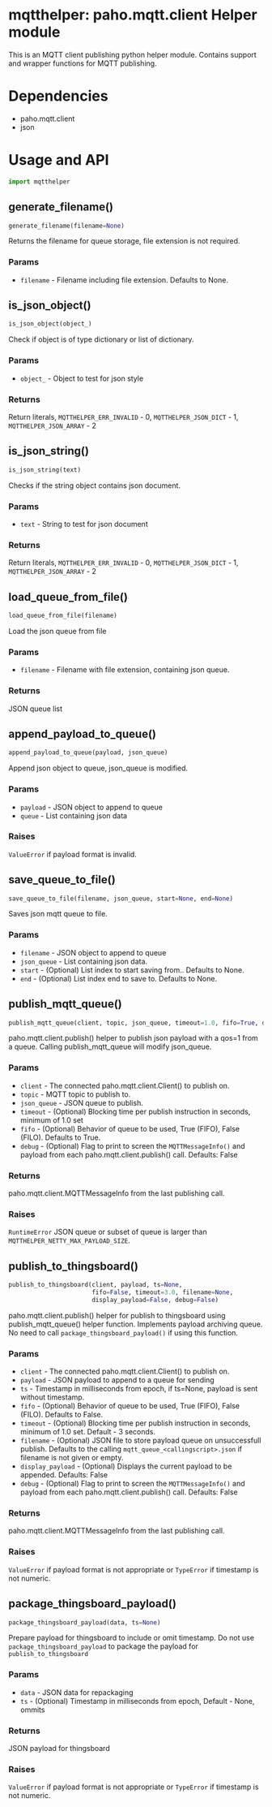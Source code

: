 # mqtthelper: paho.mqtt.client Helper module
This is an MQTT client publishing python helper module.
Contains support and wrapper functions for MQTT publishing.

# Dependencies
* paho.mqtt.client
* json

# Usage and API
```python
import mqtthelper
```

## generate_filename()
```python
generate_filename(filename=None)
```
Returns the filename for queue storage, file extension is not required.
### Params
* `filename` - Filename including file extension. Defaults to None.


## is_json_object()
```python
is_json_object(object_)
```
Check if object is of type dictionary or list of dictionary.
### Params
* `object_` - Object to test for json style
### Returns
Return literals, `MQTTHELPER_ERR_INVALID` - 0, `MQTTHELPER_JSON_DICT` - 1, `MQTTHELPER_JSON_ARRAY` - 2


## is_json_string()
```python
is_json_string(text)
```
Checks if the string object contains json document.
### Params
* `text` - String to test for json document
### Returns
Return literals, `MQTTHELPER_ERR_INVALID` - 0, `MQTTHELPER_JSON_DICT` - 1, `MQTTHELPER_JSON_ARRAY` - 2


## load_queue_from_file()
```python
load_queue_from_file(filename)
```
Load the json queue from file
### Params
* `filename` - Filename with file extension, containing json queue.
### Returns
JSON queue list


## append_payload_to_queue()
```python
append_payload_to_queue(payload, json_queue)
```
Append json object to queue, json_queue is modified.
### Params
* `payload` - JSON object to append to queue
* `queue` - List containing json data
### Raises
`ValueError` if payload format is invalid.

## save_queue_to_file()
```python
save_queue_to_file(filename, json_queue, start=None, end=None)
```
Saves json mqtt queue to file.
### Params
* `filename` - JSON object to append to queue
* `json_queue` - List containing json data.
* `start` - (Optional) List index to start saving from.. Defaults to None.
* `end` - (Optional) List index end to save to. Defaults to None.


## publish_mqtt_queue()
```python
publish_mqtt_queue(client, topic, json_queue, timeout=1.0, fifo=True, debug=False)
```
paho.mqtt.client.publish() helper to publish json payload with a qos=1 from
    a queue.
    Calling publish_mqtt_queue will modify json_queue.

### Params
* `client` - The connected paho.mqtt.client.Client() to publish on.
* `topic` - MQTT topic to publish to.
* `json_queue` - JSON queue to publish.
* `timeout` - (Optional) Blocking time per publish instruction in seconds, minimum of 1.0 set
* `fifo` - (Optional) Behavior of queue to be used, True (FIFO), False (FILO). Defaults to True.
* `debug` - (Optional) Flag to print to screen the `MQTTMessageInfo()` and payload from each paho.mqtt.client.publish() call. Defaults: False

### Returns
paho.mqtt.client.MQTTMessageInfo from the last publishing call.

### Raises
`RuntimeError` JSON queue or subset of queue is larger than `MQTTHELPER_NETTY_MAX_PAYLOAD_SIZE`.


## publish_to_thingsboard()
```python
publish_to_thingsboard(client, payload, ts=None,
                       fifo=False, timeout=3.0, filename=None, 
                       display_payload=False, debug=False)
```
paho.mqtt.client.publish() helper for publish to thingsboard using publish_mqtt_queue() helper function. Implements payload archiving queue.
No need to call `package_thingsboard_payload()` if using this function.

### Params
* `client` - The connected paho.mqtt.client.Client() to publish on.
* `payload` - JSON payload to append to a queue for sending
* `ts` - Timestamp in milliseconds from epoch, if ts=None, payload is sent without timestamp.
* `fifo` - (Optional) Behavior of queue to be used, True (FIFO), False (FILO). Defaults to False.
* `timeout` - (Optional) Blocking time per publish instruction in seconds, minimum of 1.0 set. Default - 3 seconds.
* `filename` - (Optional) JSON file to store payload queue on unsuccessfull publish. Defaults to the calling `mqtt_queue_<callingscript>.json` if filename is not given or empty.
* `display_payload` - (Optional) Displays the current payload to be appended. Defaults: False
* `debug` - (Optional) Flag to print to screen the `MQTTMessageInfo()` and payload from each paho.mqtt.client.publish() call. Defaults: False

### Returns
paho.mqtt.client.MQTTMessageInfo from the last publishing call.

### Raises
`ValueError` if payload format is not appropriate or `TypeError` if timestamp is not numeric.


## package_thingsboard_payload()
```python
package_thingsboard_payload(data, ts=None)
```
Prepare payload for thingsboard to include or omit timestamp.
Do not use `package_thingsboard_payload` to package the payload for `publish_to_thingsboard`

### Params
* `data` - JSON data for repackaging
* `ts` - (Optional) Timestamp in milliseconds from epoch, Default - None, ommits 

### Returns
JSON payload for thingsboard

### Raises
`ValueError` if payload format is not appropriate or `TypeError` if timestamp is not numeric.
